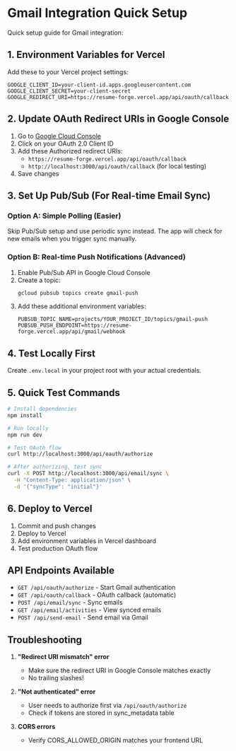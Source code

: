 # Gmail Integration Quick Setup

Quick setup guide for Gmail integration:

## 1. Environment Variables for Vercel

Add these to your Vercel project settings:

```
GOOGLE_CLIENT_ID=your-client-id.apps.googleusercontent.com
GOOGLE_CLIENT_SECRET=your-client-secret
GOOGLE_REDIRECT_URI=https://resume-forge.vercel.app/api/oauth/callback
```

## 2. Update OAuth Redirect URIs in Google Console

1. Go to [Google Cloud Console](https://console.cloud.google.com/apis/credentials)
2. Click on your OAuth 2.0 Client ID
3. Add these Authorized redirect URIs:
   - `https://resume-forge.vercel.app/api/oauth/callback`
   - `http://localhost:3000/api/oauth/callback` (for local testing)
4. Save changes

## 3. Set Up Pub/Sub (For Real-time Email Sync)

### Option A: Simple Polling (Easier)
Skip Pub/Sub setup and use periodic sync instead. The app will check for new emails when you trigger sync manually.

### Option B: Real-time Push Notifications (Advanced)
1. Enable Pub/Sub API in Google Cloud Console
2. Create a topic:
   ```bash
   gcloud pubsub topics create gmail-push
   ```
3. Add these additional environment variables:
   ```
   PUBSUB_TOPIC_NAME=projects/YOUR_PROJECT_ID/topics/gmail-push
   PUBSUB_PUSH_ENDPOINT=https://resume-forge.vercel.app/api/gmail/webhook
   ```

## 4. Test Locally First

Create `.env.local` in your project root with your actual credentials.

## 5. Quick Test Commands

```bash
# Install dependencies
npm install

# Run locally
npm run dev

# Test OAuth flow
curl http://localhost:3000/api/oauth/authorize

# After authorizing, test sync
curl -X POST http://localhost:3000/api/email/sync \
  -H "Content-Type: application/json" \
  -d '{"syncType": "initial"}'
```

## 6. Deploy to Vercel

1. Commit and push changes
2. Deploy to Vercel
3. Add environment variables in Vercel dashboard
4. Test production OAuth flow

## API Endpoints Available

- `GET /api/oauth/authorize` - Start Gmail authentication
- `GET /api/oauth/callback` - OAuth callback (automatic)
- `POST /api/email/sync` - Sync emails
- `GET /api/email/activities` - View synced emails
- `POST /api/send-email` - Send email via Gmail

## Troubleshooting

1. **"Redirect URI mismatch" error**
   - Make sure the redirect URI in Google Console matches exactly
   - No trailing slashes!

2. **"Not authenticated" error**
   - User needs to authorize first via `/api/oauth/authorize`
   - Check if tokens are stored in sync_metadata table

3. **CORS errors**
   - Verify CORS_ALLOWED_ORIGIN matches your frontend URL